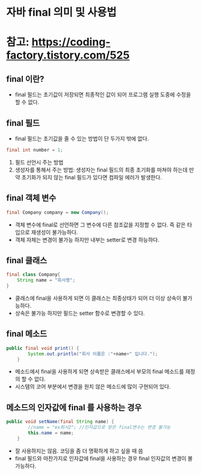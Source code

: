 # 자바 final 의미 및 사용법

# 참고: https://coding-factory.tistory.com/525

## final 이란?
- final 필드는 초기값이 저장되면 최종적인 값이 되어 프로그램 실행 도중에 수정을 할 수 없다. 

## final 필드
- final 필드는 초기값을 줄 수 있는 방법이 단 두가지 밖에 없다.
```java
final int number = 1;
```
1) 필드 선언시 주는 방법
2) 생성자를 통해서 주는 방법: 생성자는 final 필드의 최종 초기화를 마쳐야 하는데 만약 초기화가 되지 않는 final 필드가 있다면 컴파일 에러가 발생한다. 

## final 객체 변수
```java
final Company company = new Company();
```
- 객체 변수에 final로 선언하면 그 변수에 다른 참조값을 지정할 수 없다. 즉 같은 타입으로 재생성이 불가능하다.
- 객체 자체는 변경이 불가능 하지만 내부는 setter로 변경 하능하다.

## final 클래스
```java
final class Company{
    String name = "회사명";
}
```
- 클래스에 final을 사용하게 되면 이 클래스는 최종상태가 되어 더 이상 상속이 불가능하다.
- 상속은 불가능 하지만 필드는 setter 함수로 변경할 수 있다.

## final 메소드
```java
public final void print() {
        System.out.println("회사 이름은 :"+name+" 입니다.");
    }

```

- 메소드에서 final을 사용하게 되면 상속받은 클래스에서 부모의 final 메소드를 재정의 할 수 없다.
- 시스템의 코어 부분에서 변경을 원치 않은 메소드에 많이 구현되어 있다. 


## 메소드의 인자값에 final 를 사용하는 경우
```java
public void setName(final String name) {
    	//name = "ex회사2"; //인자값으로 받은 final변수는 변경 불가능
        this.name = name;
    }

```
- 잘 사용하지는 않음. 코딩을 좀 더 명확하게 하고 싶을 때 씀
- final 필드와 마찬가지로 인자값에 final을 사용하는 경우 final 인자값의 변경이 불가능하다. 



